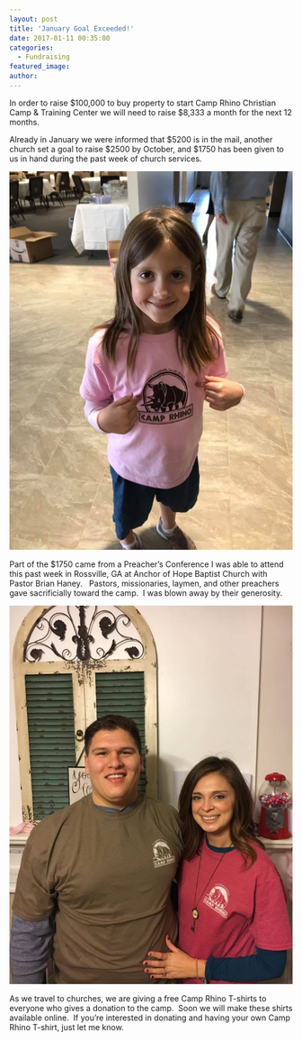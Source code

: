 ```yaml
---
layout: post
title: 'January Goal Exceeded!'
date: 2017-01-11 00:35:00
categories:
  - Fundraising
featured_image:
author:
---
```



In order to raise $100,000 to buy property to start Camp Rhino Christian Camp & Training Center we will need to raise $8,333 a month for the next 12 months.

Already in January we were informed that $5200 is in the mail, another church set a goal to raise $2500 by October, and $1750 has been given to us in hand during the past week of church services.

![](/uploads/versions/goal2---x----720-960x---.jpg)

Part of the $1750 came from a Preacher’s Conference I was able to attend this past week in Rossville, GA at Anchor of Hope Baptist Church with Pastor Brian Haney. &nbsp; Pastors, missionaries, laymen, and other preachers gave sacrificially toward the camp. &nbsp;I was blown away by their generosity.

![](/uploads/versions/goal1---x----720-960x---.jpg)

As we travel to churches, we are giving a free Camp Rhino T-shirts to everyone who gives a donation to the camp. &nbsp;Soon we will make these shirts available online. &nbsp;If you’re interested in donating and having your own Camp Rhino T-shirt, just let me know.